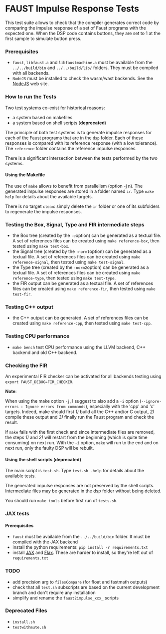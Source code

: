 # FAUST Impulse Response Tests #

This test suite allows to check that the compiler generates correct code by comparing the impulse response of a set of Faust programs with the expected one. When the DSP code contains buttons, they are set to 1 at the first sample to simulate button press.

### Prerequisites

- `faust`, `libfaust.a` and `libfaustmachine.a` must be available from the `../../build/bin` and `../../build/lib/` folders. They must be compiled with all backends.
- `NodeJS` must be installed to check the wasm/wast backends. See the [NodeJS](https://nodejs.org/) web site.

### How to run the Tests

Two test systems co-exist for historical reasons:
- a system based on makefiles
- a system based on shell scripts (**deprecated**)

The principle of both test systems is to generate impulse responses for each of the Faust programs that are in the `dsp` folder. Each of these responses is compared with its reference response (with a low tolerance). The `reference` folder contains the reference impulse responses.

There is a significant intersection between the tests performed by the two systems.

#### Using the Makefile

The use of `make` allows to benefit from parallelism (option -j n).
The generated impulse responses are stored in a folder named `ir`.
Type `make help` for details about the available targets.

There is no target `clean`: simply delete the `ir` folder or one of its subfolders to regenerate the impulse responses.

### Testing the Box, Signal, Type and FIR intermediate steps

- the Box tree (created by the `-e`option) can be generated as a textual file. A set of references files can be created using `make reference-box`, then tested using `make test-box`.
- the Signal tree (created by the `-norm1`option) can be generated as a textual file. A set of references files can be created using `make reference-signal`, then tested using `make test-signal`.
- the Type tree (created by the `-norm2`option) can be generated as a textual file. A set of references files can be created using `make reference-type`, then tested using `make test-type`.
- the FIR output can be generated as a textual file. A set of references files can be created using `make reference-fir`, then tested using `make test-fir`.

### Testing C++ output

- the C++ output can be generated. A set of references files can be created using `make reference-cpp`, then tested using `make test-cpp`.

### Testing CPU performance

- `make bench` test CPU performance using the LLVM backend, C++ backend and old C++ backend. 

### Checking the FIR

An experimental FIR checker can be activated for all backends testing using `export FAUST_DEBUG=FIR_CHECKER`.

**Note**:

When using the make option `-j`, I suggest to also add a `-i` option (`--ignore-errors : Ignore errors from commands`), especially with the 'cpp' and 'c' targets. Indeed, make should first _1)_ build all the C++ and/or C output, _2)_ compile these output and _3)_ finally run the Faust program and check the result.

If `make` fails with the first check and since intermediate files are removed, the steps _1)_ and _2)_ will restart from the beginning (which is quite time consuming) on next run. With the `-i` option, `make` will run to the end and on next run, only the faulty DSP will be rebuilt.

#### Using the shell scripts (**deprecated**)

The main script is `test.sh`. Type `test.sh -help` for details about the available tests.

The generated impulse responses are not preserved by the shell scripts. Intermediate files may be generated in the dsp folder without being deleted.

You should run `make tools` before first run of `tests.sh`.

### JAX tests

#### Prerequisites

- `faust` must be available from the `../../build/bin` folder. It must be compiled with the JAX backend
- install the python requirements: `pip install -r requirements.txt`
- install [JAX](https://jax.readthedocs.io/en/latest/) and [Flax](https://flax.readthedocs.io/en/latest/). These are harder to install, so they're left out of `requirements.txt`

### TODO

- add precision arg to `filesCompare` (for float and fastmath outputs)
- check that all `test.sh` subscripts are based on the current development branch and don't require any installation
- simplify and rename the `faust2impulse_xxx_` scripts

### Deprecated Files
- `install.sh`
- `testwithmute.sh`
